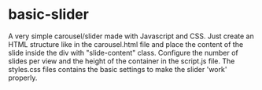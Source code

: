 # basic-slider
A very simple carousel/slider made with Javascript and CSS.
Just create an HTML structure like in the carousel.html file and place the content of the slide inside the div with "slide-content" class.
Configure the number of slides per view and the height of the container in the script.js file.
The styles.css files contains the basic settings to make the slider 'work' properly.
